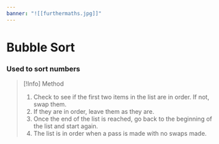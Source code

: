 ```yaml
---
banner: "![[furthermaths.jpg]]"
---
```

# Bubble Sort

### Used to sort numbers

> [!Info] Method
> 1. Check to see if the first two items in the list are in order. If not, swap them.
> 2. If they are in order, leave them as they are.
> 3. Once the end of the list is reached, go back to the beginning of the list and start again.
> 4. The list is in order when a pass is made with no swaps made.
